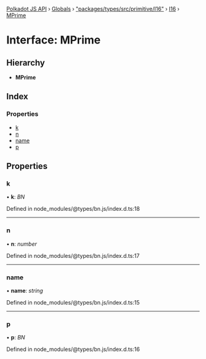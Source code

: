 [Polkadot JS API](../README.md) › [Globals](../globals.md) › ["packages/types/src/primitive/I16"](../modules/_packages_types_src_primitive_i16_.md) › [I16](../classes/_packages_types_src_primitive_i16_.i16.md) › [MPrime](_packages_types_src_primitive_i16_.i16.mprime.md)

# Interface: MPrime

## Hierarchy

* **MPrime**

## Index

### Properties

* [k](_packages_types_src_primitive_i16_.i16.mprime.md#k)
* [n](_packages_types_src_primitive_i16_.i16.mprime.md#n)
* [name](_packages_types_src_primitive_i16_.i16.mprime.md#name)
* [p](_packages_types_src_primitive_i16_.i16.mprime.md#p)

## Properties

###  k

• **k**: *BN*

Defined in node_modules/@types/bn.js/index.d.ts:18

___

###  n

• **n**: *number*

Defined in node_modules/@types/bn.js/index.d.ts:17

___

###  name

• **name**: *string*

Defined in node_modules/@types/bn.js/index.d.ts:15

___

###  p

• **p**: *BN*

Defined in node_modules/@types/bn.js/index.d.ts:16
